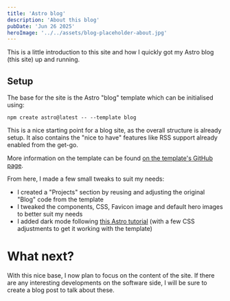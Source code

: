 ```yaml
---
title: 'Astro blog'
description: 'About this blog'
pubDate: 'Jun 26 2025'
heroImage: '../../assets/blog-placeholder-about.jpg'
---
```

This is a little introduction to this site and how I quickly got my Astro blog (this site) up and running.

## Setup

The base for the site is the Astro "blog" template which can be initialised using:
```
npm create astro@latest -- --template blog
```
This is a nice starting point for a blog site, as the overall structure is already setup. It also contains the "nice to have" features like RSS support already enabled from the get-go.

More information on the template can be found [on the template's GitHub page](https://github.com/withastro/astro/tree/main/examples/blog).

From here, I made a few small tweaks to suit my needs:
- I created a "Projects" section by reusing and adjusting the original "Blog" code from the template
- I tweaked the components, CSS, Favicon image and default hero images to better suit my needs
- I added dark mode following [this Astro tutorial](https://docs.astro.build/en/tutorial/6-islands/2/) (with a few CSS adjustments to get it working with the template)

# What next?

With this nice base, I now plan to focus on the content of the site. If there are any interesting developments on the software side, I will be sure to create a blog post to talk about these.
